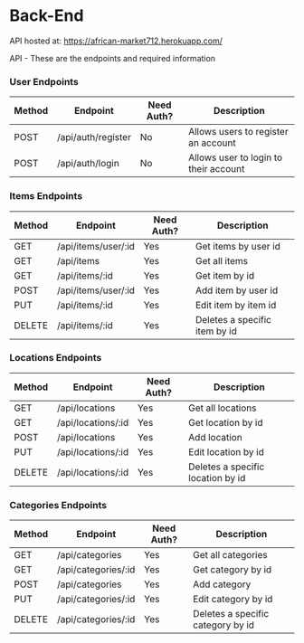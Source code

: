 # Back-End

API hosted at: https://african-market712.herokuapp.com/

API - These are the endpoints and required information

### User Endpoints 

| Method | Endpoint           | Need Auth? | Description                            |
| ------ | ------------------ | ---------- | -------------------------------------- |
| POST   | /api/auth/register | No         | Allows users to register an account    |
| POST   | /api/auth/login    | No         | Allows user to login to their account  |

### Items Endpoints

| Method | Endpoint           | Need Auth? | Description                            |
| ------ | ------------------ | ---------- | -------------------------------------- |
| GET    | /api/items/user/:id| Yes        | Get items by user id                   |
| GET    | /api/items         | Yes        | Get all items                          |
| GET    | /api/items/:id     | Yes        | Get item by id                         |
| POST   | /api/items/user/:id| Yes        | Add item by user id                    |
| PUT    | /api/items/:id     | Yes        | Edit item by item id                   |
| DELETE | /api/items/:id     | Yes        | Deletes a specific item by id          |

### Locations Endpoints

| Method | Endpoint           | Need Auth? | Description                            |
| ------ | ------------------ | ---------- | -------------------------------------- |
| GET    | /api/locations     | Yes        | Get all locations                      |
| GET    | /api/locations/:id | Yes        | Get location by id                     |
| POST   | /api/locations     | Yes        | Add location                           |
| PUT    | /api/locations/:id | Yes        | Edit location by id                    |
| DELETE | /api/locations/:id | Yes        | Deletes a specific location by id      |

### Categories Endpoints

| Method | Endpoint           | Need Auth? | Description                            |
| ------ | ------------------ | ---------- | -------------------------------------- |
| GET    | /api/categories    | Yes        | Get all categories                     |
| GET    | /api/categories/:id| Yes        | Get category by id                     |
| POST   | /api/categories    | Yes        | Add category                           |
| PUT    | /api/categories/:id| Yes        | Edit category by id                    |
| DELETE | /api/categories/:id| Yes        | Deletes a specific category by id      |